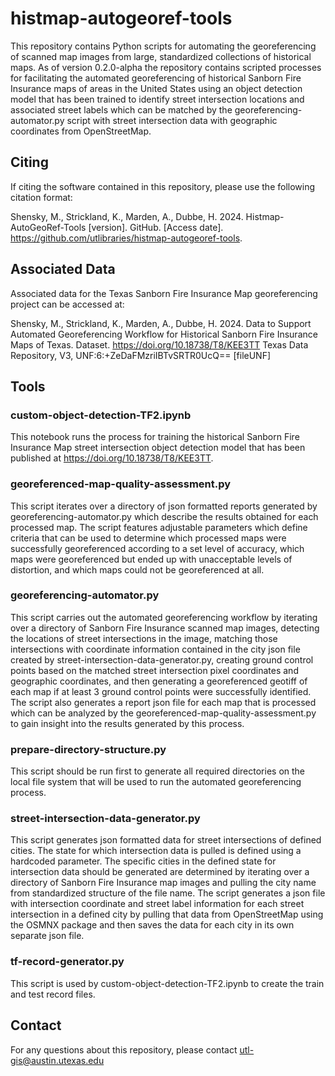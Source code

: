 # histmap-autogeoref-tools
This repository contains Python scripts for automating the georeferencing of scanned map images from large, standardized collections of historical maps. As of version 0.2.0-alpha the repository contains scripted processes for facilitating the automated georeferencing of historical Sanborn Fire Insurance maps of areas in the United States using an object detection model that has been trained to identify street intersection locations and associated street labels which can be matched by the georeferencing-automator.py script with street intersection data with geographic coordinates from OpenStreetMap.


## Citing
If citing the software contained in this repository, please use the following citation format:

Shensky, M., Strickland, K., Marden, A., Dubbe, H. 2024. Histmap-AutoGeoRef-Tools [version]. GitHub. [Access date].
https://github.com/utlibraries/histmap-autogeoref-tools.

## Associated Data

Associated data for the Texas Sanborn Fire Insurance Map georeferencing project can be accessed at:

Shensky, M., Strickland, K., Marden, A., Dubbe, H. 2024. Data to Support Automated Georeferencing Workflow for Historical Sanborn Fire Insurance Maps of Texas. Dataset. https://doi.org/10.18738/T8/KEE3TT Texas Data Repository, V3, UNF:6:+ZeDaFMzriIBTvSRTR0UcQ== [fileUNF]



## Tools

### custom-object-detection-TF2.ipynb
This notebook runs the process for training the historical Sanborn Fire Insurance Map street intersection object detection model that has been published at https://doi.org/10.18738/T8/KEE3TT.

### georeferenced-map-quality-assessment.py
This script iterates over a directory of json formatted reports generated by georeferencing-automator.py which describe the results obtained for each processed map. The script features adjustable parameters which define criteria that can be used to determine which processed maps were successfully georeferenced according to a set level of accuracy, which maps were georeferenced but ended up with unacceptable levels of distortion, and which maps could not be georeferenced at all.

### georeferencing-automator.py
This script carries out the automated georeferencing workflow by iterating over a directory of Sanborn Fire Insurance scanned map images, detecting the locations of street intersections in the image, matching those intersections with coordinate information contained in the city json file created by street-intersection-data-generator.py, creating ground control points based on the matched street intersection pixel coordinates and geographic coordinates, and then generating a georeferenced geotiff of each map if at least 3 ground control points were successfully identified. The script also generates a report json file for each map that is processed which can be analyzed by the georeferenced-map-quality-assessment.py to gain insight into the results generated by this process.

### prepare-directory-structure.py
This script should be run first to generate all required directories on the local file system that will be used to run the automated georeferencing process.

### street-intersection-data-generator.py
This script generates json formatted data for street intersections of defined cities. The state for which intersection data is pulled is defined using a hardcoded parameter. The specific cities in the defined state for intersection data should be generated are determined by iterating over a directory of Sanborn Fire Insurance map images and pulling the city name from standardized structure of the file name. The script generates a json file with intersection coordinate and street label information for each street intersection in a defined city by pulling that data from OpenStreetMap using the OSMNX package and then saves the data for each city in its own separate json file.

### tf-record-generator.py
This script is used by custom-object-detection-TF2.ipynb to create the train and test record files.


## Contact
For any questions about this repository, please contact utl-gis@austin.utexas.edu

